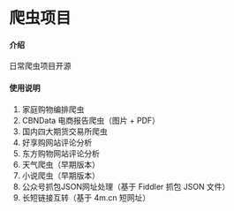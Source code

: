 # 爬虫项目

#### 介绍
日常爬虫项目开源

#### 使用说明

1.  家庭购物编排爬虫
2.  CBNData 电商报告爬虫（图片 + PDF）
3.  国内四大期货交易所爬虫
4.  好享购网站评论分析
5.  东方购物网站评论分析
6.  天气爬虫（早期版本）
7.  小说爬虫（早期版本）
8.  公众号抓包JSON网址处理（基于 Fiddler 抓包 JSON 文件）
9.  长短链接互转（基于 4m.cn 短网址）
